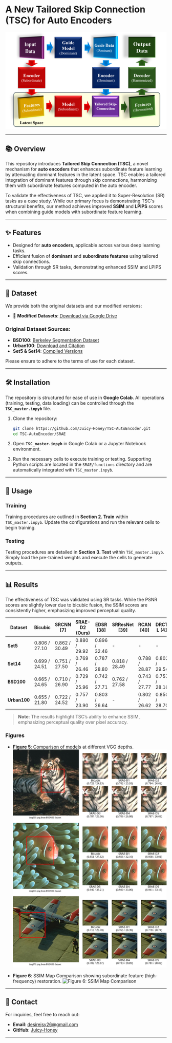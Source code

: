 # **A New Tailored Skip Connection (TSC) for Auto Encoders**

![Project Logo](./gitIMG/banner.png)

---

## 📚 **Overview**
This repository introduces **Tailored Skip Connection (TSC)**, a novel mechanism for **auto encoders** that enhances subordinate feature learning by attenuating dominant features in the latent space. TSC enables a tailored integration of dominant features through skip connections, harmonizing them with subordinate features computed in the auto encoder.

To validate the effectiveness of TSC, we applied it to Super-Resolution (SR) tasks as a case study. While our primary focus is demonstrating TSC's structural benefits, our method achieves improved **SSIM** and **LPIPS** scores when combining guide models with subordinate feature learning.

---

## ✨ **Features**
- Designed for **auto encoders**, applicable across various deep learning tasks.
- Efficient fusion of **dominant** and **subordinate features** using tailored skip connections.
- Validation through SR tasks, demonstrating enhanced SSIM and LPIPS scores.

---

## 📂 **Dataset**
We provide both the original datasets and our modified versions:

- 🔗 **Modified Datasets**: [Download via Google Drive](https://drive.google.com/drive/folders/109HkUblxFp99bTFVWqcKB5y4_-Okakup?usp=drive_link)

### Original Dataset Sources:
- **BSD100**: [Berkeley Segmentation Dataset](https://www2.eecs.berkeley.edu/Research/Projects/CS/vision/bsds/)
- **Urban100**: [Download and Citation](https://github.com/jbhuang0604/SelfExSR)
- **Set5 & Set14**: [Compiled Versions](https://github.com/LimBee/NTIRE2017)

Please ensure to adhere to the terms of use for each dataset.

---

## 🛠️ **Installation**
The repository is structured for ease of use in **Google Colab**. All operations (training, testing, data loading) can be controlled through the **`TSC_master.inpyb`** file.

1. Clone the repository:
   ```bash
   git clone https://github.com/Juicy-Honey/TSC-AutoEncoder.git
   cd TSC-AutoEncoder/SRAE
   ```

2. Open **`TSC_master.inpyb`** in Google Colab or a Jupyter Notebook environment.

3. Run the necessary cells to execute training or testing. Supporting Python scripts are located in the `SRAE/functions` directory and are automatically integrated with `TSC_master.inpyb`.

---

## 🚀 **Usage**
### Training
Training procedures are outlined in **Section 2. Train** within `TSC_master.inpyb`. Update the configurations and run the relevant cells to begin training.

### Testing
Testing procedures are detailed in **Section 3. Test** within `TSC_master.inpyb`. Simply load the pre-trained weights and execute the cells to generate outputs.

---

## 📊 **Results**
The effectiveness of TSC was validated using SR tasks. While the PSNR scores are slightly lower due to bicubic fusion, the SSIM scores are consistently higher, emphasizing improved perceptual quality.

| Dataset     | Bicubic        | SRCNN [7]       | **SRAE-D2 (Ours)** | EDSR [38]       | SRResNet [39]  | RCAN [40]      | DRCT-L [41]    | SwinIR [42]    |
|-------------|----------------|-----------------|---------------------|-----------------|----------------|----------------|----------------|----------------|
| **Set5**    | 0.806 / 27.10  | 0.862 / 30.49  | 0.880 / 29.92      | 0.896 / 32.46  | -              | -              | -              | -              |
| **Set14**   | 0.699 / 24.51  | 0.751 / 27.50  | 0.769 / 26.46      | 0.787 / 28.80  | 0.818 / 28.49  | 0.788 / 28.87  | 0.802 / 29.54  | 0.795 / 29.15  |
| **BSD100**  | 0.665 / 24.65  | 0.710 / 26.90  | 0.729 / 25.96      | 0.742 / 27.71  | 0.762 / 27.58  | 0.743 / 27.77  | 0.757 / 28.16  | -              |
| **Urban100**| 0.655 / 21.80  | 0.722 / 24.52  | 0.757 / 23.90      | 0.803 / 26.64  | -              | 0.802 / 26.62  | 0.850 / 28.70  | 0.797 / 26.43  |

> **Note**: The results highlight TSC’s ability to enhance SSIM, emphasizing perceptual quality over pixel accuracy.

### Figures
- **Figure 5**: Comparison of models at different VGG depths.
  ![Figure 5: Model Comparison at VGG Depths](./gitIMG/Figure5.svg)

- **Figure 6**: SSIM Map Comparison showing subordinate feature (high-frequency) restoration.
  ![Figure 6: SSIM Map Comparison](./gitIMG/Figure6.svg)


---

## 📧 **Contact**
For inquiries, feel free to reach out:

- **Email**: [desirejsy26@gmail.com](mailto:desirejsy26@gmail.com)
- **GitHub**: [Juicy-Honey](https://github.com/Juicy-Honey)

---
